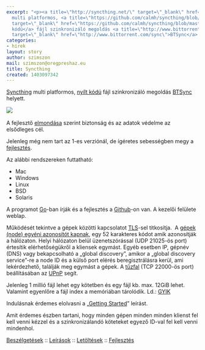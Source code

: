 ```yaml
---
excerpt: "<p><a title=\"http://syncthing.net/\" target=\"_blank\" href=\"http://syncthing.net/\">Syncthing</a>
  multi platformos, <a title=\"https://github.com/calmh/syncthing/blob/master/protocol/PROTOCOL.md\"
  target=\"_blank\" href=\"https://github.com/calmh/syncthing/blob/master/protocol/PROTOCOL.md\">nyílt
  kódú</a> fájl szinkronizáló megoldás <a title=\"http://www.bittorrent.com/sync\"
  target=\"_blank\" href=\"http://www.bittorrent.com/sync\">BTSync</a> helyett.</p>\r\n"
categories:
- hírek
layout: story
author: szimszon
mail: szimszon@oregpreshaz.eu
title: Syncthing
created: 1403097342
---
```

<p><a title="http://syncthing.net/" target="_blank" href="http://syncthing.net/">Syncthing</a> multi platformos, <a title="https://github.com/calmh/syncthing/blob/master/protocol/PROTOCOL.md" target="_blank" href="https://github.com/calmh/syncthing/blob/master/protocol/PROTOCOL.md">nyílt kódú</a> fájl szinkronizáló megoldás <a title="http://www.bittorrent.com/sync" target="_blank" href="http://www.bittorrent.com/sync">BTSync</a> helyett.</p>
<!--break-->
<p><img src="http://syncthing.net/screenshot.png" align="bottom" />&nbsp;
</p>
<p>A fejlesztő <a title="https://discourse.syncthing.net/t/security-principles/48" target="_blank" href="https://discourse.syncthing.net/t/security-principles/48">elmondása</a> szerint biztonság és az adatok védelme az elsődleges cél.
</p>
<p>Jelenleg még nem tart az 1-es verziónál, de ígéretes sebességben megy a <a title="https://discourse.syncthing.net/t/release-schedule/45" target="_blank" href="https://discourse.syncthing.net/t/release-schedule/45">fejlesztés</a>.
</p>
<p>Az alábbi rendszereken futtatható:
</p>
<ul>
  <li> Mac </li>
  <li> Windows </li>
  <li> Linux </li>
  <li> BSD </li>
  <li> Solaris </li>
</ul>
<p>A programot <a title="http://golang.org/" target="_blank" href="http://golang.org/">Go</a>-ban írják és a fejlesztés a <a title="http://github.com/calmh/syncthing" target="_blank" href="http://github.com/calmh/syncthing">Github</a>-on van. A kezelői felülete weblap.
  <br />
</p>
<p>Működését tekintve a gépek közötti kapcsolatot <a title="https://en.wikipedia.org/wiki/Transport_Layer_Security" target="_blank" href="https://en.wikipedia.org/wiki/Transport_Layer_Security">TLS</a>-sel titkosítja.&nbsp; A <a title="https://discourse.syncthing.net/t/how-node-ids-work/365" target="_blank" href="https://discourse.syncthing.net/t/how-node-ids-work/365">gépek (node) egyéni azonosítót kapnak</a>, egy 52 karakteres kódot amik azonosítják a hálózaton. Helyi hálózaton belül üzenetszórással (UDP 21025-ös port) értesítik elérhetőségükről a kliensek egymást. Egyéb esetben IP, gépnév (DNS) vagy bekapcsolható a „global discovery”, amikor a „global discovery service”-re a node ID és a külső port elérés beregisztrálásra kerül, ami lekérdezhető, találják meg egymást a gépek. A <a title="https://discourse.syncthing.net/t/firewalls-and-port-forwards/166/3" target="_blank" href="https://discourse.syncthing.net/t/firewalls-and-port-forwards/166/3">tűzfal</a> (TCP 22000-ös port) beállításában az <a title="https://en.wikipedia.org/wiki/Universal_Plug_and_Play" target="_blank" href="https://en.wikipedia.org/wiki/Universal_Plug_and_Play">UPnP</a> segít.
</p>
<p>Jelenleg 1 millió fájl lehet egy kötetben és egy fájl kb. max. 12GiB lehet. Valamint egyenlőre a fájl index a memóriában tárolódik. Ld.: <a title="https://discourse.syncthing.net/t/frequently-asked-questions-faq/405" target="_blank" href="https://discourse.syncthing.net/t/frequently-asked-questions-faq/405">GYIK</a>&nbsp;
  <br />
</p>
<p>Indulásnak érdemes elolvasni a „<a title="https://discourse.syncthing.net/t/getting-started/46" target="_blank" href="https://discourse.syncthing.net/t/getting-started/46">Getting Started</a>” leírást.
</p>
<p>Amit érdemes észben tartani, hogy minden gépen minden minden klienst fel kell venni kézzel és a szinkronizálandó köteteket egyező ID-val fel kell venni mindenhol.
</p>
<p><a title="http://discourse.syncthing.net/" target="_blank" href="http://discourse.syncthing.net/">Beszélgetések</a> :: <a title="http://discourse.syncthing.net/category/documentation" target="_blank" href="http://discourse.syncthing.net/category/documentation">Leírások</a> :: <a title="https://github.com/calmh/syncthing/releases/latest" target="_blank" href="https://github.com/calmh/syncthing/releases/latest">Letöltések</a> :: <a title="http://github.com/calmh/syncthing" target="_blank" href="http://github.com/calmh/syncthing">Fejlesztés</a>
  <br />
</p>
